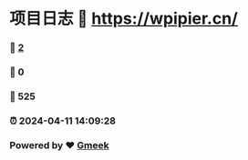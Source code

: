 # 项目日志 :link: https://wpipier.cn/ 
### :page_facing_up: [2](https://wpipier.cn//tag.html) 
### :speech_balloon: 0 
### :hibiscus: 525 
### :alarm_clock: 2024-04-11 14:09:28 
### Powered by :heart: [Gmeek](https://github.com/Meekdai/Gmeek)
